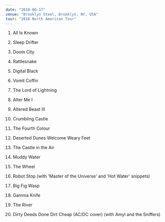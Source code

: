 ```yaml
---
date: "2018-06-17"
venue: "Brooklyn Steel, Brooklyn, NY, USA"
tour: "2018 North American Tour"
---
```



 1. All Is Known

 2. Sleep Drifter

 3. Doom City

 4. Rattlesnake

 5. Digital Black

 6. Vomit Coffin

 7. The Lord of Lightning

 8. Alter Me I

 9. Altered Beast III

10. Crumbling Castle

11. The Fourth Colour

12. Deserted Dunes Welcome Weary Feet

13. The Castle in the Air

14. Muddy Water

15. The Wheel

16. Robot Stop
    (with 'Master of the Universe' and 'Hot Water' snippets)

17. Big Fig Wasp

18. Gamma Knife

19. The River

20. Dirty Deeds Done Dirt Cheap
    (AC/DC cover) (with Amyl and the Sniffers)


